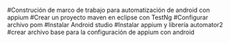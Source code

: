 #Construción de marco de trabajo para automatización de android con appium
#Crear un proyecto maven en eclipse con TestNg 
#Configurar archivo pom
#Instalar Android studio
#Instalar appium y librería automator2
#crear archivo base para la configuración de appium con android
